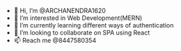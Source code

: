 - 👋 Hi, I’m @ARCHANENDRA1620
- 👀 I’m interested in Web Development(MERN)
- 🌱 I’m currently learning different ways of authentication
- 💞️ I’m looking to collaborate on SPA using React
- 📫 Reach me @8447580354

<!---
ARCHANENDRA1620/ARCHANENDRA1620 is a ✨ special ✨ repository because its `README.md` (this file) appears on your GitHub profile.
You can click the Preview link to take a look at your changes.
--->
